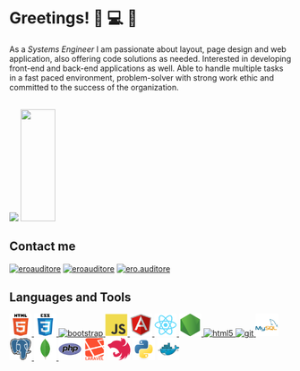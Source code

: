 

# Greetings! 👋 :computer: :tophat:

As a *Systems Engineer* I am passionate about layout, page design and web application, also offering code solutions as needed. Interested in developing front-end and back-end applications as well. Able to handle multiple tasks in a fast paced environment, problem-solver with strong work ethic and committed to the success of the organization.


<br>

<div display="flex">
  <img src="https://github-readme-stats.vercel.app/api?username=Alejgl04" height="200px"/> 
  <img src="https://github-readme-stats.vercel.app/api/top-langs/?username=Alejgl04&hide=html,php" height="200px" width="35%"/>
</div>

## Contact me

<p align="left">
<a href="https://www.linkedin.com/in/alejandro-jes%C3%BAs-guerrero-l%C3%B3pez-75479a152/" target="blank"><img align="center" src="https://cdn.jsdelivr.net/npm/simple-icons@3.0.1/icons/linkedin.svg" alt="eroauditore" height="30" width="40" /></a>
<a href="https://twitter.com/alejandrojgl14" target="blank"><img align="center" src="https://cdn.jsdelivr.net/npm/simple-icons@3.0.1/icons/twitter.svg" alt="eroauditore" height="30" width="40" /></a>
<a href="https://instagram.com/alejandrojgl14" target="blank"><img align="center" src="https://cdn.jsdelivr.net/npm/simple-icons@3.0.1/icons/instagram.svg" alt="ero.auditore" height="30" width="40" /></a>
</p>

## Languages and Tools

<p align="left"> <a href="https://www.w3schools.com/html/" target="_blank"> 
<img src="https://raw.githubusercontent.com/devicons/devicon/master/icons/html5/html5-original-wordmark.svg" alt="html5" width="40" height="40"/> </a>  <a href="https://www.w3schools.com/css/" target="_blank"> <img src="https://raw.githubusercontent.com/devicons/devicon/master/icons/css3/css3-original-wordmark.svg" alt="css3" width="40" height="40"/> </a> <a href="https://www.w3schools.com/bootstrap/" target="_blank"> <img src="https://raw.githubusercontent.com/jmnote/z-icons/master/svg/bootstrap.svg" alt="bootstrap" width="40" height="40"/> </a>  <a href="https://developer.mozilla.org/en-US/docs/Web/JavaScript" target="_blank"> <img src="https://raw.githubusercontent.com/devicons/devicon/master/icons/javascript/javascript-original.svg" alt="javascript" width="40" height="40"/> </a> 
<a href="https://angular.io/" target="_blank"> <img src="https://raw.githubusercontent.com/devicons/devicon/master/icons/angularjs/angularjs-original.svg" alt="angular" width="40" height="40"/> </a>
  <a href="https://react.dev/" target="_blank"> <img src="https://raw.githubusercontent.com/devicons/devicon/master/icons/react/react-original.svg" alt="react" width="40" height="40"/> </a>
  <a href="https://nodejs.org/" target="_blank"> <img src="https://raw.githubusercontent.com/devicons/devicon/master/icons/nodejs/nodejs-original.svg" alt="nodejs" width="40" height="40"/>  </a><a href="https://github.com/" target="_blank"> <img src="https://raw.githubusercontent.com/jmnote/z-icons/master/svg/github.svg" alt="html5" width="40" height="40"/> </a> <a href="https://git-scm.com/" target="_blank"> <img src="https://www.vectorlogo.zone/logos/git-scm/git-scm-icon.svg" alt="git" width="40" height="40"/> </a> <a href="https://www.mysql.com/" target="_blank"> <img src="https://raw.githubusercontent.com/devicons/devicon/master/icons/mysql/mysql-original-wordmark.svg" alt="mysql" width="40" height="40"/></a><a href="https://www.postgresql.org/" target="_blank"> <img src="https://raw.githubusercontent.com/devicons/devicon/master/icons/postgresql/postgresql-original.svg" alt="postgresql" width="40" height="40"/></a><a href="https://www.mongodb.com/" target="_blank"> <img src="https://raw.githubusercontent.com/devicons/devicon/master/icons/mongodb/mongodb-original.svg" alt="Mongo" width="40" height="40"/></a><a href="https://www.php.net/" target="_blank"> <img src="https://raw.githubusercontent.com/devicons/devicon/master/icons/php/php-original.svg" alt="php" width="40" height="40"/></a>
<a href="https:https://laravel.com/" target="_blank"> <img src="https://raw.githubusercontent.com/devicons/devicon/master/icons/laravel/laravel-plain-wordmark.svg" alt="laravel" width="40" height="40"/></a>
  <a href="https://nestjs.com/" target="_blank"> <img src="https://raw.githubusercontent.com/devicons/devicon/master/icons/nestjs/nestjs-plain.svg" alt="Nest Js" width="40" height="40"/></a>
  <a href="https://www.python.org/" target="_blank"> <img src="https://raw.githubusercontent.com/devicons/devicon/master/icons/python/python-original.svg" alt="python" width="40" height="40"/></a>
  <a href="https://www.docker.com/" target="_blank"> <img src="https://raw.githubusercontent.com/devicons/devicon/master/icons/docker/docker-original.svg" alt="docker" width="40" height="40"/></a>


</p>
